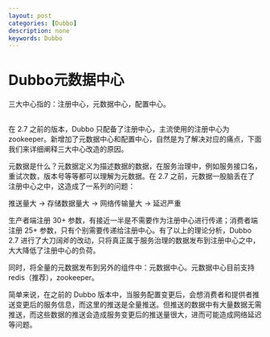 ```yaml
---
layout: post
categories: [Dubbo]
description: none
keywords: Dubbo
---
```

# Dubbo元数据中心
三大中心指的：注册中心，元数据中心，配置中心。

## 
在 2.7 之前的版本，Dubbo 只配备了注册中心，主流使用的注册中心为 zookeeper。新增加了元数据中心和配置中心，自然是为了解决对应的痛点，下面我们来详细阐释三大中心改造的原因。

元数据是什么？元数据定义为描述数据的数据，在服务治理中，例如服务接口名，重试次数，版本号等等都可以理解为元数据。在 2.7 之前，元数据一股脑丢在了注册中心之中，这造成了一系列的问题：

推送量大 -> 存储数据量大 -> 网络传输量大 -> 延迟严重

生产者端注册 30+ 参数，有接近一半是不需要作为注册中心进行传递；消费者端注册 25+ 参数，只有个别需要传递给注册中心。有了以上的理论分析，Dubbo 2.7 进行了大刀阔斧的改动，只将真正属于服务治理的数据发布到注册中心之中，大大降低了注册中心的负荷。

同时，将全量的元数据发布到另外的组件中：元数据中心。元数据中心目前支持 redis（推荐），zookeeper。

简单来说，在之前的 Dubbo 版本中，当服务配置变更后，会想消费者和提供者推送变更后的服务信息，而这里的推送是全量推送。但推送的数据中有大量数据无需推送，而这些数据的推送会造成服务变更后的推送量很大，进而可能造成网络延迟等问题。














